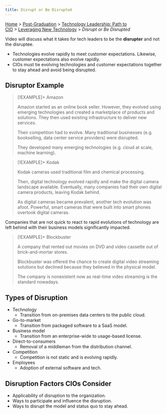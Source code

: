```yaml
---
title: Disrupt or Be Disrupted
---
```


[Home](app://obsidian.md/index.md) > [Post-Graduation](app://obsidian.md/index.md) > [Technology Leadership: Path to CIO](app://obsidian.md/index.md) > [Leveraging New Technology](app://obsidian.md/index.md) > *Disrupt or Be Disrupted*

Video will discuss what it takes for tech leaders to be the **disrupter** and not the disruptee.

- Technologies evolve rapidly to meet customer expectations. Likewise, customer expectations also evolve rapidly.
- CIOs must tie evolving technologies and customer expectations together to stay ahead and avoid being disrupted.

## Disruptor Example

> [!EXAMPLE]+ Amazon
>
> Amazon started as an online book seller. However, they evolved using emerging technologies and created a marketplace of products and solutions. They then used existing infrastructure to deliver new services.
>
> Their competition had to evolve. Many traditional businesses (e.g. bookselling, data center service providers) were disrupted.
>
> They developed many emerging technologies (e.g. cloud at scale, machine learning).

> [!EXAMPLE]+ Kodak
>
> Kodak cameras used traditional film and chemical processing.
>
> Then, digital technology evolved rapidly and make the digital camera landscape available. Eventually, many companies had their own digital camera products, leaving Kodak behind.
>
> As digital cameras became prevalent, another tech evolution was afoot. Powerful, smart cameras that were built into smart phones overtook digital cameras.

Companies that are not quick to react to rapid evolutions of technology are left behind with their business models significantly impacted.

> [!EXAMPLE]+ Blockbuster
>
> A company that rented out movies on DVD and video cassette out of brick-and-mortar stores.
>
> Blockbuster was offered the chance to create digital video streaming solutions but declined because they believed in the physical model.
>
> The company is nonexistent now as real-time video streaming is the standard nowadays.

## Types of Disruption

- Technology
  - Transition from on-premises data centers to the public cloud.
- Go-to-market
  - Transition from packaged software to a SaaS model.
- Business model
  - Transition from an enterprise-wide to usage-based license.
- Direct-to-consumers
  - Removal of a middleman from the distribution channel.
- Competition
  - Competition is not static and is evolving rapidly.
- Employees
  - Adoption of external software and tech.

## Disruption Factors CIOs Consider

- Applicability of disruption to the organization.
- Ways to participate and influence the disruption.
- Ways to disrupt the model and status quo to stay ahead.
